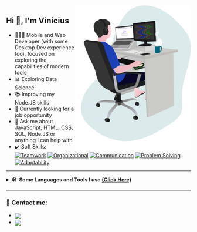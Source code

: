 <img align="right" src="https://github.com/viniciusdaveiga/viniciusdaveiga/blob/main/images/illustration.png" width="315"/>

## Hi 👋, I'm Vinícius 

- 👨🏻‍💻 Mobile and Web Developer (with some Desktop Dev experience too), focused on exploring the capabilities of modern tools
- 📊 Exploring Data Science
- 📚 Improving my Node.JS skills
- 🔎 Currently looking for a job opportunity
- 💬 Ask me about JavaScript, HTML, CSS, SQL, Node.JS or anything I can help with
- ✔️ Soft Skills: 
<a href="#" target="blank"><img align="center" src="https://img.shields.io/badge/-Teamwork-%23333" alt="Teamwork"></a>
<a href="#" target="blank"><img align="center" src="https://img.shields.io/badge/-Organizational-%23333" alt="Organizational"/></a>
<a href="#" target="blank"><img align="center" src="https://img.shields.io/badge/-Communication-%23333" alt="Communication"></a>
<a href="#" target="blank"><img align="center" src="https://img.shields.io/badge/-Problem%20Solving-%23333" alt="Problem Solving"></a>
<a href="#" target="blank"><img align="center" src="https://img.shields.io/badge/-Adaptability-%23333" alt="Adaptability"></a>

***

<details>
  <summary>
    <b>🛠️&nbsp;&nbsp;Some Languages&nbsp;and&nbsp;Tools I use <u>&lpar;Click Here&#41;</u></b>
  </summary>
  <br/>
  <a href="https://developer.mozilla.org/en-US/docs/Web/JavaScript" target="_blank">
    <img align="center" src="https://img.shields.io/badge/-JavaScript-05122A?style=flat&logo=javascript" alt="JavaScript"/>
  </a>
  <a href="https://www.w3.org/html/" target="_blank">
    <img align="center" src="https://img.shields.io/badge/-HTML-05122A?style=flat&logo=html5" alt="HTML5"/>
  </a>
  <a href="https://www.w3schools.com/css/" target="_blank">
    <img align="center" src="https://img.shields.io/badge/-CSS-05122A?style=flat&logo=css3" alt="CSS3"/>
  </a>
  <a href="https://reactjs.org/" target="_blank">
    <img align="center" src="https://img.shields.io/badge/-React-05122A?style=flat&logo=react" alt="React"/>
  </a>
  <a href="https://nodejs.org/" target="_blank">
    <img align="center" src="https://img.shields.io/badge/-NodeJS-05122A?style=flat&logo=node.js" alt="NodeJS"/>
  </a>
  <a href="https://git-scm.com/" target="_blank">
    <img align="center" src="https://img.shields.io/badge/-GIT-05122A?style=flat&logo=git" alt="GIT"/>
  </a>
  <a href="https://github.com/" target="_blank">
    <img align="center" src="https://img.shields.io/badge/-GITHUB-05122A?style=flat&logo=github" alt="GitHub"/>
  </a>
  <a href="https://code.visualstudio.com/" target="_blank">
    <img align="center" src="https://img.shields.io/badge/-VS%20Code-05122A?style=flat&logo=visualstudiocode" alt="VS Code"/>
  </a>
  <a href="https://www.postgresql.org/" target="_blank">
    <img align="center" src="https://img.shields.io/badge/-PostgreSQL-05122A?style=flat&logo=postgresql" alt="PostgreSQL"/>
  </a>
  <a href="https://www.mysql.com/" target="_blank">
    <img align="center" src="https://img.shields.io/badge/-MySQL-05122A?style=flat&logo=mysql" alt="MySQL"/>
  </a>
  <a href="https://www.mongodb.com/" target="_blank">
    <img align="center" src="https://img.shields.io/badge/-MongoDB-05122A?style=flat&logo=mongodb" alt="MongoDB"/>
  </a>
  <a href="https://www.python.org/" target="_blank">
    <img align="center" src="https://img.shields.io/badge/-Python-05122A?style=flat&logo=python" alt="Python"/>
  </a>
  <a href="https://www.figma.com/" target="_blank">
    <img align="center" src="https://img.shields.io/badge/-Figma-05122A?style=flat&logo=figma" alt="Figma"/>
  </a>
  <a href="https://www.linux.org/" target="_blank">
    <img align="center" src="https://img.shields.io/badge/-Linux-05122A?style=flat&logo=linux" alt="Linux"/>
  </a>
  <a href="https://flutter.dev/" target="_blank">
    <img align="center" src="https://img.shields.io/badge/-Flutter-05122A?style=flat&logo=flutter" alt="Flutter"/>
  </a>
  <a href="https://docs.microsoft.com/en-us/dotnet/csharp/" target="_blank">
    <img align="center" src="https://img.shields.io/badge/-C%23-05122A?style=flat&logo=csharp" alt="CSharp"/>
  </a>
  <a href="https://wordpress.org/" target="_blank">
    <img align="center" src="https://img.shields.io/badge/-WordPress-05122A?style=flat&logo=wordpress" alt="WordPress"/>
  </a>
  <a href="https://getbootstrap.com/" target="_blank">
    <img align="center" src="https://img.shields.io/badge/-Bootstrap-05122A?style=flat&logo=bootstrap" alt="Bootstrap"/>
  </a>
  <a href="https://vuejs.org/" target="_blank">
    <img align="center" src="https://img.shields.io/badge/-VueJS-05122A?style=flat&logo=vue.js" alt="VueJS"/>
  </a>
  <a href="https://www.markdownguide.org/" target="_blank">
    <img align="center" src="https://img.shields.io/badge/-Markdown-05122A?style=flat&logo=markdown" alt="Markdown"/>
  </a>
  <a href="https://neovim.io/" target="_blank">
    <img align="center" src="https://img.shields.io/badge/-NeoVim-05122A?style=flat&logo=neovim" alt="NeoVim"/>
  </a>
  <a href="https://www.typescriptlang.org/" target="_blank">
    <img align="center" src="https://img.shields.io/badge/-TypeScript-05122A?style=flat&logo=typescript" alt="TypeScript"/>
  </a>
</details>

***

### 🔗 Contact me:
<ul>
  <li><a href="https://www.linkedin.com/in/vinicius-andre-da-veiga/" target="_blank"><img align="center" src="https://img.shields.io/badge/-LinkedIn-%230077B5?style=flat-square&logo=linkedin&logoColor=white" target="_blank"></a></li>
  <li><a href = "mailto:viniciusdaveiga.contact@gmail.com"><img align="center" src="https://img.shields.io/badge/-Gmail-ea4335?style=flat-square&logo=gmail&logoColor=white" target="_blank"></a></li>
</ul>
